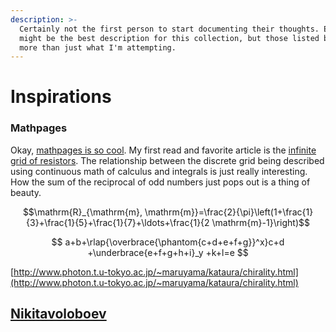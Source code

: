 ```yaml
---
description: >-
  Certainly not the first person to start documenting their thoughts. Exobrains
  might be the best description for this collection, but those listed below has
  more than just what I'm attempting.
---
```


# Inspirations

### Mathpages

Okay, [mathpages is so cool](https://www.mathpages.com/home/). My first read and favorite article is the [infinite grid of resistors](https://www.mathpages.com/home/kmath668/kmath668.htm). The relationship between the discrete grid being described using continuous math of calculus and integrals is just really interesting. How the sum of the reciprocal of odd numbers just pops out is a thing of beauty. 

 $$\mathrm{R}_{\mathrm{m}, \mathrm{m}}=\frac{2}{\pi}\left(1+\frac{1}{3}+\frac{1}{5}+\frac{1}{7}+\ldots+\frac{1}{2 \mathrm{m}-1}\right)$$ 

$$
a+b+\rlap{\overbrace{\phantom{c+d+e+f+g}}^x}c+d   +\underbrace{e+f+g+h+i}_y +k+l=e
$$

[http://www.photon.t.u-tokyo.ac.jp/~maruyama/kataura/chirality.html](http://www.photon.t.u-tokyo.ac.jp/~maruyama/kataura/chirality.html)

## [Nikitavoloboev](https://wiki.nikitavoloboev.xyz/)



